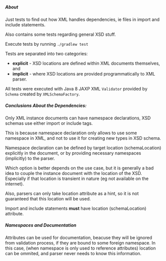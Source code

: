 ##### About

Just tests to find out how XML handles dependencies, ie files
in import and include statements.

Also contains some tests regarding general XSD stuff.

Execute tests by running `./gradlew test`

Tests are separated into two categories:
* **explicit** - XSD locations are defined within XML documents themselves, and
* **implicit** - where XSD locations are provided programmatically to XML parser.

All tests were executed with Java 8 JAXP XML `Validator` provided by `Schema` created by `XMLSchemaFactory`.

##### Conclusions About the Dependencies:

Only XML instance documents can have namespace declarations, XSD schemas use either import
or include tags.

This is because namespace declaration only allows to use some namespace in XML, and not
to use it for creating new types in XSD schema.

Namespace declaration can be defined by target location (schemaLocation) explicitly in the document, or by
providing necessary namespaces (implicitly) to the parser.

Which option is better depends on the use case, but it is generally a bad idea to couple the instance document
with the location of the XSD. Especially if that location is transient in nature (eg not available on the internet).

Also, parsers can only take location attribute as a hint, so it is not guaranteed that this location will be used.

Import and include statements **must** have location (schemaLocation) attribute.

##### Namespaces and Documentation
Attributes can be used for documentation, beacuse they will be ignored from validation process, if they are bound to some foreign namespace.
In this case, (when namespace is only used to reference attributes) location can be ommited, and parser never needs to know this information.